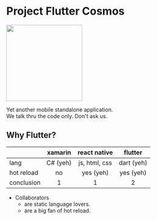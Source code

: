 # Project Flutter Cosmos

<img src="https://github.sec.samsung.net/storage/user/17920/files/18747280-8dc1-11e9-8b85-81b776aac09d" width="200" height="200">

Yet another mobile standalone application. <br>
We talk thru the code only. Don't ask us.

## Why Flutter?

|              | xamarin     | react native   | flutter    |
| ------------ | :---------: | :------------: | :--------: |   
| lang         | C# (yeh)    | js, html, css  | dart (yeh) |
| hot reload   | no          | yes (yeh)      | yes  (yeh) |
| conclusion   | 1           | 1              | 2          |


* Collaborators
  * are static language lovers.
  * are a big fan of hot reload.
